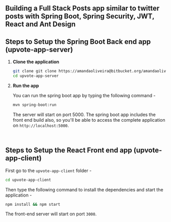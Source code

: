## Building a Full Stack Posts app similar to twitter posts with Spring Boot, Spring Security, JWT, React and Ant Design


## Steps to Setup the Spring Boot Back end app (upvote-app-server)

1. **Clone the application**

	```bash
	git clone git clone https://amandaoliveira@bitbucket.org/amandaoliveira/post-upvote.git
	cd upvote-app-server
	```

2. **Run the app**

	You can run the spring boot app by typing the following command -

	```bash
	mvn spring-boot:run
	```

	The server will start on port 5000. The spring boot app includes the front end build also, so you'll be able to access the complete application on `http://localhost:5000`.

	```


## Steps to Setup the React Front end app (upvote-app-client)

First go to the `upvote-app-client` folder -

```bash
cd upvote-app-client
```

Then type the following command to install the dependencies and start the application -

```bash
npm install && npm start
```

The front-end server will start on port `3000`.
